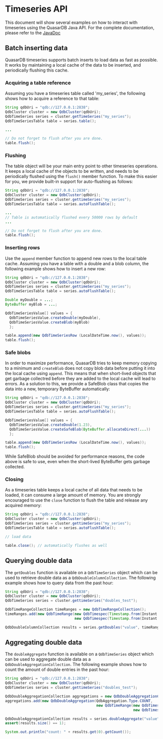 
# Timeseries API

This document will show several examples on how to interact with timeseries using the QuasarDB Java API. For the complete documentation, please refer to the [JavaDoc](https://doc.quasardb.net/java/)

## Batch inserting data

QuasarDB timeseries supports batch inserts to load data as fast as possible. It works by maintaining a local cache of the data to be inserted, and periodically flushing this cache.

### Acquiring a table reference

Assuming you have a timeseries table called 'my_series', the following shows how to acquire a reference to that table:

```java
String qdbUri = "qdb://127.0.0.1:2838";
QdbCluster cluster = new QdbCluster(qdbUri);
QdbTimeSeries series = cluster.getTimeSeries("my_series");
QdbTimeSeriesTable table = series.table();

...

// Do not forget to flush after you are done.
table.flush();
```

### Flushing

The table object will be your main entry point to other timeseries operations. It keeps a local cache of the objects to be written, and needs to be periodically flushed using the `flush()` member function. To make this easier for you, we provide built-in support for auto-flushing as follows:


```java
String qdbUri = "qdb://127.0.0.1:2838";
QdbCluster cluster = new QdbCluster(qdbUri);
QdbTimeSeries series = cluster.gettimeSeries("my_series");
QdbTimeSeriesTable table = series.autoFlushTable();

...
// Table is automatically flushed every 50000 rows by default
...

// Do not forget to flush after you are done.
table.flush();
```

### Inserting rows

Use the `append` member function to append new rows to the local table cache. Assuming you have a table with a double and a blob column, the following example shows how to insert a new row:

```java
String qdbUri = "qdb://127.0.0.1:2838";
QdbCluster cluster = new QdbCluster(qdbUri);
QdbTimeSeries series = cluster.gettimeSeries("my_series");
QdbTimeSeriesTable table = series.autoFlushTable();

Double myDouble = ...;
ByteBuffer myBlob = ...;

QdbTimeSeriesValue[] values = {
  QdbTimeSeriesValue.createDouble(myDouble),
  QdbTimeSeriesValue.createBlob(myBlob) 
  };

table.append(new QdbTimeSeriesRow (LocalDateTime.now(), values));
table.flush();
```

### Safe blobs

In  order to maximize performance, QuasarDB tries to keep memory copying to a minimum and `createBlob` does not copy blob data before putting it into the local cache using `append`. This means that when short-lived objects that get garbage collectred before they are added to the local cache will lead to errors. As a solution to this, we provide a SafeBlob class that copies the data into a new, temporary ByteBuffer automatically:

```java
String qdbUri = "qdb://127.0.0.1:2838";
QdbCluster cluster = new QdbCluster(qdbUri);
QdbTimeSeries series = cluster.gettimeSeries("my_series");
QdbTimeSeriesTable table = series.autoFlushTable();

QdbTimeSeriesValue[] values = {
  QdbTimeSeriesValue.createDouble(1.23),
  QdbTimeSeriesValue.createSafeBlob(ByteBuffer.allocateDirect(...)) 
  };

table.append(new QdbTimeSeriesRow (LocalDateTime.now(), values));
table.flush();
```

While SafeBlob should be avoided for performance reasons, the code above is safe to use, even when the short-lived ByteBuffer gets garbage collected.

### Closing 

As a timeseries table keeps a local cache of all data that needs to be loaded, it can consume a large amount of memory. You are strongly encouraged to use the `close` function to flush the table and release any acquired memory:

```java
String qdbUri = "qdb://127.0.0.1:2838";
QdbCluster cluster = new QdbCluster(qdbUri);
QdbTimeSeries series = cluster.gettimeSeries("my_series");
QdbTimeSeriesTable table = series.autoFlushTable();

// load data

table.close(); // automatically flushes as well
```

## Querying double data

The `getDoubles` function is available on a `QdbTimeSeries` object which can be used to retrieve double data as a `QdbDoubleColumnCollection`. The following example shows how to query data from the past hour:

```java
String qdbUri = "qdb://127.0.0.1:2838";
QdbCluster cluster = new QdbCluster(qdbUri);
QdbTimeSeries series = cluster.gettimeSeries("doubles_test");

QdbTimeRangeCollection timeRanges = new QdbTimeRangeCollection();
timeRanges.add(new QdbTimeRange(new QdbTimespec(Timestamp.from(Instant.now())),
                                new QdbTimespec(Timestamp.from(Instant.now().minusSeconds(3600)))));

QdbDoubleColumnCollection results = series.getDoubles("value", timeRanges);
```

## Aggregating double data

The `doubleAggregate` function is available on a `QdbTimeSeries` object which can be used to aggregate double data as a `QdbDoubleAggregationCollection`. The following example shows how to count the amount of double entries in the past hour:

```java
String qdbUri = "qdb://127.0.0.1:2838";
QdbCluster cluster = new QdbCluster(qdbUri);
QdbTimeSeries series = cluster.gettimeSeries("doubles_test");

QdbDoubleAggregationCollection aggregations = new QdbDoubleAggregationCollection();
aggregations.add(new QdbDoubleAggregation(QdbAggregation.Type.COUNT,
                                          new QdbTimeRange(new QdbTimespec(Timestamp.from(Instant.now())),
                                                           new QdbTimespec(Timestamp.from(Instant.now().minusSeconds(3600))))));

QdbDoubleAggregationCollection results = series.doubleAggregate("value", aggregations);
assert(results.size() == 1);

System.out.println("count: " + results.get(0).getCount());
```
